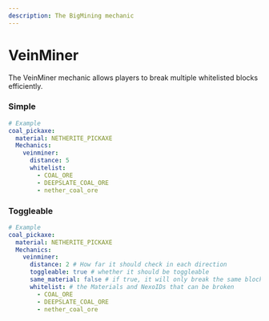 ```yaml
---
description: The BigMining mechanic
---
```


# VeinMiner

The VeinMiner mechanic allows players to break multiple whitelisted blocks efficiently.

### Simple

```yaml
# Example
coal_pickaxe:
  material: NETHERITE_PICKAXE
  Mechanics:
    veinminer:
      distance: 5
      whitelist:
        - COAL_ORE
        - DEEPSLATE_COAL_ORE
        - nether_coal_ore
```

### Toggleable

```yaml
# Example
coal_pickaxe:
  material: NETHERITE_PICKAXE
  Mechanics:
    veinminer:
      distance: 2 # How far it should check in each direction
      toggleable: true # whether it should be toggleable
      same_material: false # if true, it will only break the same block as broken
      whitelist: # the Materials and NexoIDs that can be broken
        - COAL_ORE
        - DEEPSLATE_COAL_ORE
        - nether_coal_ore
```
